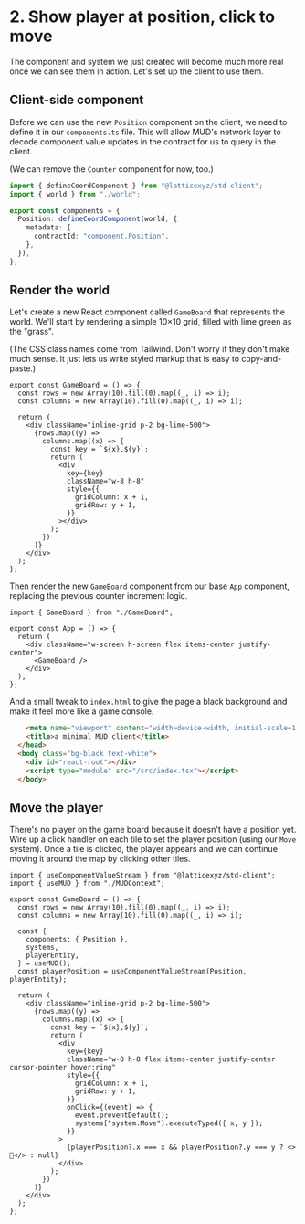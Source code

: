 # 2. Show player at position, click to move

The component and system we just created will become much more real once we can see them in action. Let's set up the client to use them.

## Client-side component

Before we can use the new `Position` component on the client, we need to define it in our `components.ts` file. This will allow MUD's network layer to decode component value updates in the contract for us to query in the client.

(We can remove the `Counter` component for now, too.)

```ts !#1,5-9 packages/clients/src/mud/components.ts
import { defineCoordComponent } from "@latticexyz/std-client";
import { world } from "./world";

export const components = {
  Position: defineCoordComponent(world, {
    metadata: {
      contractId: "component.Position",
    },
  }),
};
```

## Render the world

Let's create a new React component called `GameBoard` that represents the world. We'll start by rendering a simple 10&times;10 grid, filled with lime green as the "grass".

(The CSS class names come from Tailwind. Don't worry if they don't make much sense. It just lets us write styled markup that is easy to copy-and-paste.)

```tsx packages/client/src/GameBoard.tsx
export const GameBoard = () => {
  const rows = new Array(10).fill(0).map((_, i) => i);
  const columns = new Array(10).fill(0).map((_, i) => i);

  return (
    <div className="inline-grid p-2 bg-lime-500">
      {rows.map((y) =>
        columns.map((x) => {
          const key = `${x},${y}`;
          return (
            <div
              key={key}
              className="w-8 h-8"
              style={{
                gridColumn: x + 1,
                gridRow: y + 1,
              }}
            ></div>
          );
        })
      )}
    </div>
  );
};
```

Then render the new `GameBoard` component from our base `App` component, replacing the previous counter increment logic.

```tsx packages/client/src/App.tsx
import { GameBoard } from "./GameBoard";

export const App = () => {
  return (
    <div className="w-screen h-screen flex items-center justify-center">
      <GameBoard />
    </div>
  );
};
```

And a small tweak to `index.html` to give the page a black background and make it feel more like a game console.

```html !#4 packages/client/index.html
    <meta name="viewport" content="width=device-width, initial-scale=1.0" />
    <title>a minimal MUD client</title>
  </head>
  <body class="bg-black text-white">
    <div id="react-root"></div>
    <script type="module" src="/src/index.tsx"></script>
  </body>
```

## Move the player

There's no player on the game board because it doesn't have a position yet. Wire up a click handler on each tile to set the player position (using our `Move` system). Once a tile is clicked, the player appears and we can continue moving it around the map by clicking other tiles.

```tsx !#1-2,8-13,28-31,33 packages/client/src/GameBoard.tsx
import { useComponentValueStream } from "@latticexyz/std-client";
import { useMUD } from "./MUDContext";

export const GameBoard = () => {
  const rows = new Array(10).fill(0).map((_, i) => i);
  const columns = new Array(10).fill(0).map((_, i) => i);

  const {
    components: { Position },
    systems,
    playerEntity,
  } = useMUD();
  const playerPosition = useComponentValueStream(Position, playerEntity);

  return (
    <div className="inline-grid p-2 bg-lime-500">
      {rows.map((y) =>
        columns.map((x) => {
          const key = `${x},${y}`;
          return (
            <div
              key={key}
              className="w-8 h-8 flex items-center justify-center cursor-pointer hover:ring"
              style={{
                gridColumn: x + 1,
                gridRow: y + 1,
              }}
              onClick={(event) => {
                event.preventDefault();
                systems["system.Move"].executeTyped({ x, y });
              }}
            >
              {playerPosition?.x === x && playerPosition?.y === y ? <>🤠</> : null}
            </div>
          );
        })
      )}
    </div>
  );
};
```
